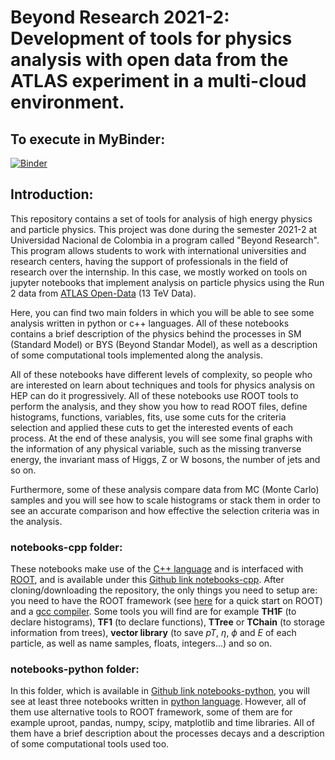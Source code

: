 # Beyond Research 2021-2: Development of tools for physics analysis with open data from the ATLAS experiment in a multi-cloud environment.

## To execute in MyBinder:
[![Binder](https://mybinder.org/badge_logo.svg)](https://mybinder.org/v2/gh/Miagarciaru/Beyond_Research_2021_2/main)

## Introduction:
This repository contains a set of tools for analysis of high energy physics and particle physics. This project was done during the semester 2021-2 at Universidad Nacional de Colombia in a program called "Beyond Research". This program allows students to work with international universities and research centers, having the support of professionals in the field of research over the internship. In this case, we mostly worked on tools on jupyter notebooks that implement analysis on particle physics using the Run 2 data from [ATLAS Open-Data](http://opendata.atlas.cern/release/2020/documentation/) (13 TeV Data). 

Here, you can find two main folders in which you will be able to see some analysis written in python or c++ languages. All of these notebooks contains a brief description of the physics behind the processes in SM (Standard Model) or BYS (Beyond Standar Model), as well as a description of some computational tools implemented along the analysis.

All of these notebooks have different levels of complexity, so people who are interested on learn about techniques and tools for physics analysis on HEP can do it progressively. All of these notebooks use ROOT tools to perform the analysis, and they show you how to read ROOT files, define histograms, functions, variables, fits, use some cuts for the criteria selection and applied these cuts to get the interested events of each process. At the end of these analysis, you will see some final graphs with the information of any physical variable, such as the missing tranverse energy, the invariant mass of Higgs, Z or W bosons, the number of jets and so on. 

Furthermore, some of these analysis compare data from MC (Monte Carlo) samples and you will see how to scale histograms or stack them in order to see an accurate comparison and how effective the selection criteria was in the analysis. 

### notebooks-cpp folder:

These notebooks make use of the [C++ language](http://www.cplusplus.com/doc/tutorial/) and is interfaced with [ROOT](https://root.cern.ch/), and is available under this [Github link notebooks-cpp](https://github.com/Miagarciaru/Beyond_Research_2021_2/tree/main/notebooks-cpp). After cloning/downloading the repository, the only things you need to setup are: you need to have the ROOT framework (see [here](https://root.cern.ch/building-root#quick-start) for a quick start on ROOT) and a [gcc compiler](https://gcc.gnu.org/). Some tools you will find are for example **TH1F** (to declare histograms), **TF1** (to declare functions), **TTree** or **TChain** (to storage information from trees), **vector library** (to save $pT$, $\eta$, $\phi$ and $E$ of each particle, as well as name samples, floats, integers...) and so on.

### notebooks-python folder:

In this folder, which is available in [Github link notebooks-python](https://github.com/Miagarciaru/Beyond_Research_2021_2/tree/main/notebooks-python), you will see at least three notebooks written in [python language](https://docs.python.org/3/tutorial/). However, all of them use alternative tools to ROOT framework, some of them are for example uproot, pandas, numpy, scipy, matplotlib and time libraries. All of them have a brief description about the processes decays and a description of some computational tools used too. 




